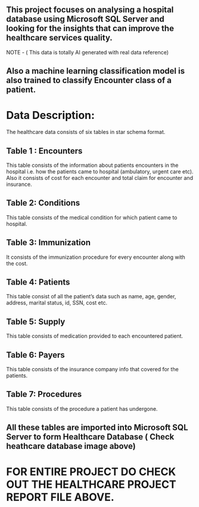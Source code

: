 ## This project focuses on analysing a hospital database using Microsoft SQL Server and looking for the insights that can improve the healthcare services quality.
NOTE - ( This data is totally AI generated with real data reference)
## Also a machine learning classification model is also trained to classify Encounter class of a patient.

# Data Description:

The healthcare data consists of six tables in star schema format.

## Table 1 : Encounters
 This table consists of the information about patients encounters in the hospital i.e. how the patients came to hospital (ambulatory, urgent care etc). Also it consists of cost for each encounter and total claim for encounter and insurance.
 
## Table 2: Conditions
This table consists of the medical condition for which patient came to hospital.

## Table 3: Immunization
It consists of the immunization procedure for every encounter along with the cost.

## Table 4: Patients
This table consist of all the patient’s data such as name, age, gender, address, marital status, id, SSN, cost etc.

## Table 5: Supply
This table consists of medication provided to each encountered patient.

## Table 6: Payers
This table consists of the insurance company info that covered for the patients.

## Table 7: Procedures
This table consists of the procedure a patient has undergone.

## All these tables are imported into Microsoft SQL Server to form Healthcare Database ( Check heathcare database image  above)

# FOR ENTIRE PROJECT DO CHECK OUT THE HEALTHCARE PROJECT REPORT FILE ABOVE.

